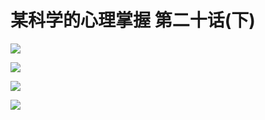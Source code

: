 # 某科学的心理掌握 第二十话(下)

![](https://cnindex.github.io/Mental-Out/images/20/5.jpg)

![](https://cnindex.github.io/Mental-Out/images/20/6.jpg)

![](https://cnindex.github.io/Mental-Out/images/20/7.jpg)

![](https://cnindex.github.io/Mental-Out/images/20/8.jpg)
